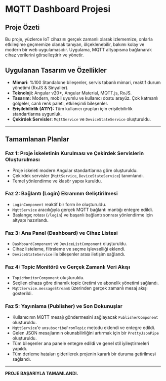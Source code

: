 # MQTT Dashboard Projesi

## Proje Özeti

Bu proje, yüzlerce IoT cihazını gerçek zamanlı olarak izlememize, onlarla etkileşime geçmemize olanak tanıyan, ölçeklenebilir, bakımı kolay ve modern bir web uygulamasıdır. Uygulama, MQTT altyapısına bağlanarak cihaz verilerini görselleştirir ve yönetir.

## Uygulanan Tasarım ve Özellikler

*   **Mimari:** %100 Standalone bileşenler, servis tabanlı mimari, reaktif durum yönetimi (RxJS & Sinyaller).
*   **Teknoloji:** Angular v20+, Angular Material, MQTT.js, RxJS.
*   **Tasarım:** Modern, mobil uyumlu ve kullanıcı dostu arayüz. Çok katmanlı gölgeler, canlı renk paleti, etkileşimli bileşenler.
*   **Erişilebilirlik (A11Y):** Tüm kullanıcı grupları için erişilebilirlik standartlarına uygunluk.
*   **Çekirdek Servisler:** `MqttService` ve `DeviceStateService` oluşturuldu.

---

## **Tamamlanan Planlar**

### Faz 1: Proje İskeletinin Kurulması ve Çekirdek Servislerin Oluşturulması
*   Proje iskeleti modern Angular standartlarına göre oluşturuldu.
*   Çekirdek servisler (`MqttService`, `DeviceStateService`) tanımlandı.
*   Temel yönlendirme ve klasör yapısı kuruldu.

### Faz 2: Bağlantı (Login) Ekranının Geliştirilmesi
*   `LoginComponent` reaktif bir form ile oluşturuldu.
*   `MqttService` aracılığıyla gerçek MQTT bağlantı mantığı entegre edildi.
*   Başlangıç rotası (`/login`) ve başarılı bağlantı sonrası yönlendirme için altyapı hazırlandı.

### Faz 3: Ana Panel (Dashboard) ve Cihaz Listesi
*   `DashboardComponent` ve `DeviceListComponent` oluşturuldu.
*   Cihaz listeleme, filtreleme ve seçme işlevselliği eklendi.
*   `DeviceStateService` ile bileşenler arası iletişim sağlandı.

### Faz 4: Topic Monitörü ve Gerçek Zamanlı Veri Akışı
*   `TopicMonitorComponent` oluşturuldu.
*   Seçilen cihaza göre dinamik topic üretimi ve abonelik yönetimi sağlandı.
*   `MqttService.messageStream$` üzerinden gerçek zamanlı mesaj akışı gösterildi.

### Faz 5: Yayınlama (Publisher) ve Son Dokunuşlar
*   Kullanıcının MQTT mesajı göndermesini sağlayacak `PublisherComponent` oluşturuldu.
*   `MqttService`'e `unsubscribeFromTopic` metodu eklendi ve entegre edildi.
*   Gelen JSON mesajlarının okunabilirliğini artırmak için bir `PrettyJsonPipe` oluşturuldu.
*   Tüm bileşenler ana panele entegre edildi ve genel stil iyileştirmeleri yapıldı.
*   Tüm derleme hataları giderilerek projenin kararlı bir duruma getirilmesi sağlandı.

---

**PROJE BAŞARIYLA TAMAMLANDI.**
